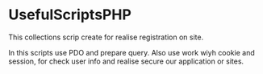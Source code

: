 # UsefulScriptsPHP


This collections scrip create for realise registration on site.

In this scripts use PDO and prepare query.
Also use work wiyh cookie and session, for check user info and realise secure our application or sites.
